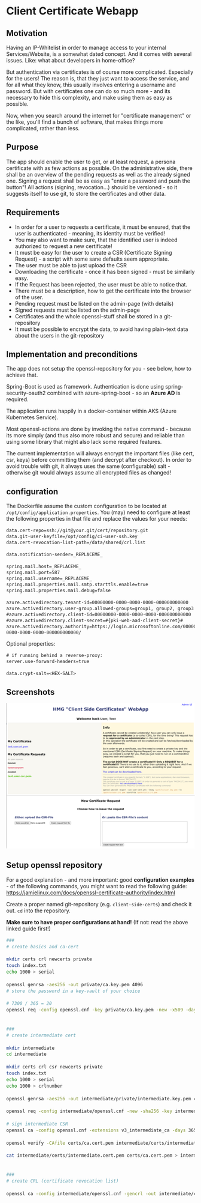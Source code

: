 # Client Certificate Webapp
## Motivation
Having an IP-Whitelist in order to manage access to your internal Services/Website, is a somewhat dated concept.
And it comes with several issues. Like: what about developers in home-office?

But authentication via certificates is of course more complicated. Especially for the users!
The reason is, that they just want to access the service, and for all what they know, 
this usually involves entering a username and password.
But with certificates one can do so much more - and its necessary to hide this complexity, and make using them
as easy as possible. 

Now, when you search around the internet for "certificate management" or the like, you'll find a bunch of software,
that makes things more complicated, rather than less.

## Purpose
The app should enable the user to get, or at least request, a persona certificate with as few actions as possible.
On the administrative side, there shall be an overview of the pending requests as well as the already signed one.
Signing a request shall be as easy as "enter a password and push the button"!
All actions (signing, revocation...) should be versioned - so it suggests itself to use git, to store the certificates and other data.

## Requirements
* In order for a user to requests a certificate, it must be ensured, that the user is authenticated - meaning, its identity must be verified!
* You may also want to make sure, that the identified user is indeed authorized to request a new certificate!
* It must be easy for the user to create a CSR (Certificate Signing Request) - a script with some sane defaults seem appropriate.
* The user must be able to just upload the CSR
* Downloading the certificate - once it has been signed - must be similarly easy.
* If the Request has been rejected, the user must be able to notice that.
* There must be a description, how to get the certificate into the browser of the user.
* Pending request must be listed on the admin-page (with details)
* Signed requests must be listed on the admin-page
* Certificates and the whole openssl-stuff shall be stored in a git-repository
* It must be possible to encrypt the data, to avoid having plain-text data about the users in the git-repository


## Implementation and preconditions
The app does not setup the openssl-repository for you - see below, how to achieve that.

Spring-Boot is used as framework. 
Authentication is done using spring-security-oauth2 combined with azure-spring-boot - so an **Azure AD** is required.

The application runs happily in a docker-container within AKS (Azure Kubernetes Service).

Most openssl-actions are done by invoking the native command - because its more simply (and thus also more robust and secure) and reliable 
than using some library that might also lack some required features. 

The current implementation will always encrypt the important files (like cert, csr, keys) before committing them (and decrypt after checkout).
In order to avoid trouble with git, it always uses the same (configurable) salt - otherwise git would always assume all encrypted files as changed! 


## configuration
The Dockerfile assume the custom configuration to be located at `/opt/config/application.properties`.
You (may) need to configure at least the following properties in that file and replace the values for your needs:

```properties
data.cert-repo=ssh://git@your.git/cert/repository.git
data.git-user-keyfile=/opt/config/ci-user-ssh.key
data.cert-revocation-list-path=/data/shared/crl.list

data.notification-sender=_REPLACEME_

spring.mail.host=_REPLACEME_
spring.mail.port=587
spring.mail.username=_REPLACEME_
spring.mail.properties.mail.smtp.starttls.enable=true
spring.mail.properties.mail.debug=false

azure.activedirectory.tenant-id=00000000-0000-0000-0000-000000000000
azure.activedirectory.user-group.allowed-groups=group1, group2, group3
#azure.activedirectory.client-id=00000000-0000-0000-0000-000000000000
#azure.activedirectory.client-secret=#{pki-web-aad-client-secret}#
azure.activedirectory.authority=https://login.microsoftonline.com/00000000-0000-0000-0000-000000000000/
```


Optional properties:
```properties
# if running behind a reverse-proxy:
server.use-forward-headers=true
 
data.crypt-salt=<HEX-SALT>
```


## Screenshots

![User Interface](screenshot_ui.png "User Interface")


## Setup openssl repository

For a good explanation - and more important: good **configuration examples** -  of the following commands, you might want to read the following guide:
https://jamielinux.com/docs/openssl-certificate-authority/index.html

Create a proper named git-repository (e.g. `client-side-certs`) and check it out.
`cd` into the repository.

**Make sure to have proper configurations at hand!** (If not: read the above linked guide first!)

```bash
###
# create basics and ca-cert
 
mkdir certs crl newcerts private
touch index.txt
echo 1000 > serial
 
openssl genrsa -aes256 -out private/ca.key.pem 4096
# store the password in a key-vault of your choice
 
# 7300 / 365 = 20
openssl req -config openssl.cnf -key private/ca.key.pem -new -x509 -days 7300 -sha256 -extensions v3_ca -out certs/ca.cert.pem
 
 
###
# create intermediate cert
 
mkdir intermediate
cd intermediate

mkdir certs crl csr newcerts private
touch index.txt
echo 1000 > serial
echo 1000 > crlnumber
 
openssl genrsa -aes256 -out intermediate/private/intermediate.key.pem 4096

openssl req -config intermediate/openssl.cnf -new -sha256 -key intermediate/private/intermediate.key.pem -out intermediate/csr/intermediate.csr.pem
 
# sign intermediate CSR
openssl ca -config openssl.cnf -extensions v3_intermediate_ca -days 3650 -notext -md sha256 -in intermediate/csr/intermediate.csr.pem -out intermediate/certs/intermediate.cert.pem

openssl verify -CAfile certs/ca.cert.pem intermediate/certs/intermediate.cert.pem
 
cat intermediate/certs/intermediate.cert.pem certs/ca.cert.pem > intermediate/certs/ca-chain.cert.pem
 
 
###
# create CRL (certificate revocation list)
 
openssl ca -config intermediate/openssl.cnf -gencrl -out intermediate/crl/intermediate.crl.pem

```